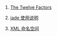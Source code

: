 

1. [The Twelve Factors](https://12factor.net/zh_cn/)

2. [jade 使用说明](https://segmentfault.com/a/1190000000357534)

3. [XML 命名空间](http://www.cnblogs.com/zhao1949/p/5652167.html)
